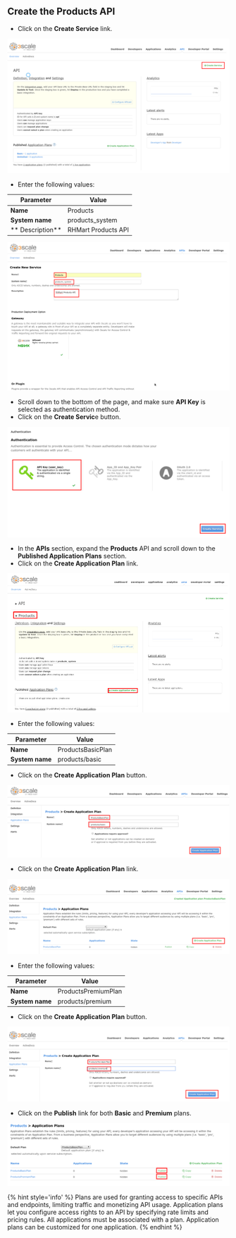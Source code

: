 ## Create the Products API 

* Click on the **Create Service** link.

![](../images/image17.png)

* Enter the following values:

|Parameter|Value|
|---|---|
| **Name** | Products |
| **System name** | products\_system |
| ** Description** | RHMart Products API |


![](../images/image33.png)

* Scroll down to the bottom of the page, and make sure **API Key** is selected as authentication method.
* Click on the **Create Servic**e button.

![](../images/image138.png)

* In the **APIs** section, expand the **Products** API and scroll down to the **Published Application Plans** section.
* Click on the **Create Application Plan** link.

![](../images/image186.png)

* Enter the following values:

| Parameter | Value |
| --- | --- |
| **Name** | ProductsBasicPlan |
| **System name** | products/basic |



* Click on the **Create Application Plan** button.

![](../images/image113.png)

* Click on the **Create Application Plan** link.

![](../images/image155.png)

* Enter the following values:

| Parameter | Value |
| --- | --- |
| **Name** | ProductsPremiumPlan |
| **System name** | products/premium |


* Click on the **Create Application Plan** button.

![](../images/image98.png)

* Click on the **Publish** link for both **Basic** and **Premium** plans.

![](../images/image12.png)

{% hint style='info' %}
Plans are used for granting access to specific APIs and endpoints, limiting traffic and monetizing API usage. Application plans let you configure access rights to an API by specifying rate limits and pricing rules. All applications must be associated with a plan. Application plans can be customized for one application.
{% endhint %}


